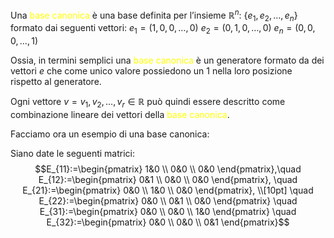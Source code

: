Una <font color="#ffff00">base canonica</font> è una base definita per l’insieme $\mathbb{R}^n$:
$\{e_{1},e_{2},\dots,e_{n}\}$
formato dai seguenti vettori:
$e_{1}=(1,0,0,\dots,0)$
$e_{2}=(0,1,0,\dots,0)$
$e_{n}=(0,0,0,\dots,1)$

Ossia, in termini semplici una <font color="#ffff00">base canonica</font> è un generatore formato da dei vettori $e$ che come unico valore possiedono un 1 nella loro posizione rispetto al generatore.

Ogni vettore $v=v_{1},v_{2},\dots,v_{r}\in\mathbb{R}$ può quindi essere descritto come combinazione lineare dei vettori della <font color="#ffff00">base canonica</font>.

Facciamo ora un esempio di una base canonica:

Siano date le seguenti matrici:$$E_{11}:=\begin{pmatrix}
1&0 \\
0&0 \\
0&0
\end{pmatrix},\quad E_{12}:=\begin{pmatrix}
0&1 \\
0&0 \\
0&0
\end{pmatrix}, \quad E_{21}:=\begin{pmatrix}
0&0 \\
1&0 \\
0&0
\end{pmatrix},
\\[10pt]
\quad E_{22}:=\begin{pmatrix}
0&0 \\
0&1 \\
0&0
\end{pmatrix} \quad E_{31}:=\begin{pmatrix}
0&0 \\
0&0 \\
1&0
\end{pmatrix} \quad E_{32}:=\begin{pmatrix}
0&0 \\
0&0 \\
0&1
\end{pmatrix}$$
